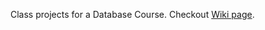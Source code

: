 Class projects for a Database Course. Checkout [Wiki page](https://github.com/7aitsev/db_2017/wiki).
